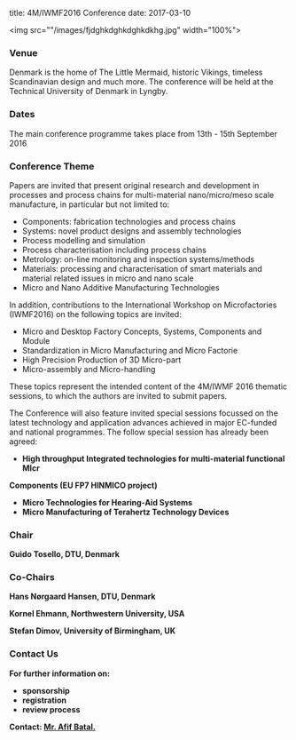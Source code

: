 title: 4M/IWMF2016 Conference
date: 2017-03-10 

<img src=""/images/fjdghkdghkdghkdkhg.jpg" width="100%"> 

### Venue

Denmark is the home of The Little Mermaid, historic Vikings, timeless Scandinavian design and much more. The conference will be held at the Technical University of Denmark in Lyngby.
### Dates

The main conference programme takes place from 13th - 15th September 2016
### Conference Theme

Papers are invited that present original research and development in processes and process chains for multi-material nano/micro/meso scale manufacture, in particular but not limited to:
<ul>
    <li>Components: fabrication technologies and process chains</li>
    <li>Systems: novel product designs and assembly technologies</li>
    <li>Process modelling and simulation</li>
    <li>Process characterisation including process chains</li>
    <li>Metrology: on-line monitoring and inspection systems/methods</li>
    <li>Materials: processing and characterisation of smart materials and material related issues in micro and nano scale</li>
    <li>Micro and Nano Additive Manufacturing Technologies</li>
</ul>
    
In addition, contributions to the International Workshop on Microfactories (IWMF2016) on the following topics are invited:

<ul>
  <li>Micro and Desktop Factory Concepts, Systems, Components and Module</li>
  <li>Standardization in Micro Manufacturing and Micro Factorie</li>
  <li>High Precision Production of 3D Micro-part</li>
  <li>Micro-assembly and Micro-handling</li>
</ul>

These topics represent the intended content of the 4M/IWMF 2016 thematic sessions, to which the
authors are invited to submit papers. 

The Conference will also feature invited special sessions focussed
on the latest technology and application advances achieved in major EC-funded and national
programmes. The follow special session has already been agreed:
<ul>
  <li><strong>High throughput Integrated technologies for multi-material functional MIcr</li>
</ul>
  
<strong>Components</strong> (EU FP7 HINMICO project)
  
<ul>
  <li><strong>Micro Technologies for Hearing-Aid Systems</strong></li>
  <li><strong>Micro Manufacturing of Terahertz Technology Devices</strong></li>
</ul> 

### Chair

Guido Tosello, DTU, Denmark 
### Co-Chairs

Hans Nørgaard Hansen, DTU, Denmark

Kornel Ehmann, Northwestern University, USA

Stefan Dimov, University of Birmingham, UK
### Contact Us

For further information on:

- sponsorship
- registration
- review process

 
Contact: <a href="mailto:a.batal@bham.ac.uk">Mr. Afif Batal.</strong></a>